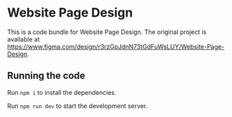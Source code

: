 
  # Website Page Design

  This is a code bundle for Website Page Design. The original project is available at https://www.figma.com/design/r3rzGpJdnN73tGdFuWsLUY/Website-Page-Design.

  ## Running the code

  Run `npm i` to install the dependencies.

  Run `npm run dev` to start the development server.
  